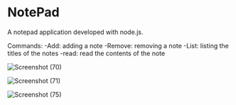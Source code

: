 # NotePad

A notepad application developed with node.js.

Commands:
-Add: adding a note
-Remove: removing a note
-List: listing the titles of the notes
-read: read the contents of the note

![Screenshot (70)](https://github.com/ParthLangalia/NotePad/assets/127206404/2467d6ba-e014-4a46-99f0-a1e9655a60a2)

![Screenshot (71)](https://github.com/ParthLangalia/NotePad/assets/127206404/cb8a0940-f244-466e-ab81-ed1e0c72e1bf)

![Screenshot (75)](https://github.com/ParthLangalia/NotePad/assets/127206404/c81c7077-ca49-4564-bc9c-e749fbcb4f5e)
